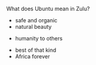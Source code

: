 What does Ubuntu mean in Zulu?

* safe and organic
* natural beauty
+ humanity to others
* best of that kind
* Africa forever
